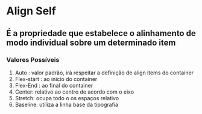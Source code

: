 # Align Self
## É a propriedade que estabelece o alinhamento de modo individual sobre um determinado item
### Valores Possíveis

<ol>
<li>Auto : valor padrão, irá respeitar a definição de align items do container</li>
<li>Flex-start : ao ínicio do container</li>
<li>Flex-End : ao final do  container</li>
<li>Center: relativo ao centro de acordo com o eixo</li>
<li>Stretch: ocupa todo o os espaços relativo</li>
<li>Baseline: utiliza a linha base da tipografia</li>
</ol>